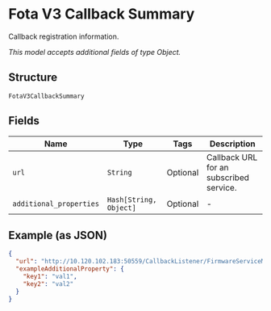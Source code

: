 
# Fota V3 Callback Summary

Callback registration information.

*This model accepts additional fields of type Object.*

## Structure

`FotaV3CallbackSummary`

## Fields

| Name | Type | Tags | Description |
|  --- | --- | --- | --- |
| `url` | `String` | Optional | Callback URL for an subscribed service. |
| `additional_properties` | `Hash[String, Object]` | Optional | - |

## Example (as JSON)

```json
{
  "url": "http://10.120.102.183:50559/CallbackListener/FirmwareServiceMessages.asmx",
  "exampleAdditionalProperty": {
    "key1": "val1",
    "key2": "val2"
  }
}
```

